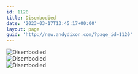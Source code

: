 ```yaml
---
id: 1120
title: Disembodied
date: '2023-03-17T13:45:17+00:00'
layout: page
guid: 'http://new.andydixon.com/?page_id=1120'
---
```


![Disembodied](https://i0.wp.com/assets.g8x2.ldn.idrivee2-23.com/posters/Disembodied%2001.jpg?w=1200&ssl=1 "Disembodied")  
![Disembodied](https://i0.wp.com/assets.g8x2.ldn.idrivee2-23.com/posters/Disembodied%2002.jpg?w=1200&ssl=1 "Disembodied")  
![Disembodied](https://i0.wp.com/assets.g8x2.ldn.idrivee2-23.com/posters/Disembodied%2003.jpg?w=1200&ssl=1 "Disembodied")